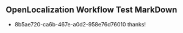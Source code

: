 ## OpenLocalization Workflow Test MarkDown
* 8b5ae720-ca6b-467e-a0d2-958e76d76010 
thanks!<!--HONumber=Mar16_HO4-->
